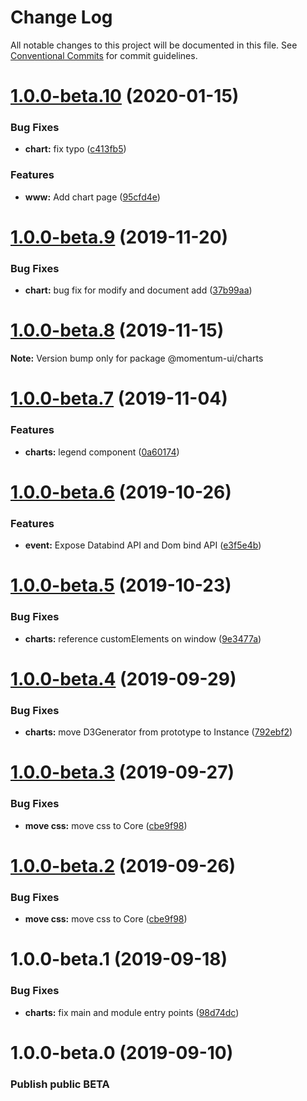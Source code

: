 # Change Log

All notable changes to this project will be documented in this file.
See [Conventional Commits](https://conventionalcommits.org) for commit guidelines.

# [1.0.0-beta.10](https://github.com/momentum-design/momentum-ui/compare/@momentum-ui/charts@1.0.0-beta.9...@momentum-ui/charts@1.0.0-beta.10) (2020-01-15)


### Bug Fixes

* **chart:** fix typo ([c413fb5](https://github.com/momentum-design/momentum-ui/commit/c413fb5))


### Features

* **www:** Add chart page ([95cfd4e](https://github.com/momentum-design/momentum-ui/commit/95cfd4e))





# [1.0.0-beta.9](https://github.com/momentum-design/momentum-ui/compare/@momentum-ui/charts@1.0.0-beta.8...@momentum-ui/charts@1.0.0-beta.9) (2019-11-20)


### Bug Fixes

* **chart:** bug fix for modify and document add ([37b99aa](https://github.com/momentum-design/momentum-ui/commit/37b99aa))





# [1.0.0-beta.8](https://github.com/momentum-design/momentum-ui/compare/@momentum-ui/charts@1.0.0-beta.7...@momentum-ui/charts@1.0.0-beta.8) (2019-11-15)

**Note:** Version bump only for package @momentum-ui/charts





# [1.0.0-beta.7](https://github.com/momentum-design/momentum-ui/compare/@momentum-ui/charts@1.0.0-beta.6...@momentum-ui/charts@1.0.0-beta.7) (2019-11-04)


### Features

* **charts:** legend component ([0a60174](https://github.com/momentum-design/momentum-ui/commit/0a60174))





# [1.0.0-beta.6](https://github.com/momentum-design/momentum-ui/compare/@momentum-ui/charts@1.0.0-beta.5...@momentum-ui/charts@1.0.0-beta.6) (2019-10-26)


### Features

* **event:** Expose Databind API and Dom bind API ([e3f5e4b](https://github.com/momentum-design/momentum-ui/commit/e3f5e4b))





# [1.0.0-beta.5](https://github.com/momentum-design/momentum-ui/compare/@momentum-ui/charts@1.0.0-beta.4...@momentum-ui/charts@1.0.0-beta.5) (2019-10-23)


### Bug Fixes

* **charts:** reference customElements on window ([9e3477a](https://github.com/momentum-design/momentum-ui/commit/9e3477a))





# [1.0.0-beta.4](https://github.com/momentum-design/momentum-ui/compare/@momentum-ui/charts@1.0.0-beta.3...@momentum-ui/charts@1.0.0-beta.4) (2019-09-29)


### Bug Fixes

* **charts:** move D3Generator from prototype to Instance ([792ebf2](https://github.com/momentum-design/momentum-ui/commit/792ebf2))





# [1.0.0-beta.3](https://github.com/momentum-design/momentum-ui/compare/@momentum-ui/charts@1.0.0-beta.1...@momentum-ui/charts@1.0.0-beta.3) (2019-09-27)


### Bug Fixes

* **move css:** move css to Core ([cbe9f98](https://github.com/momentum-design/momentum-ui/commit/cbe9f98))





# [1.0.0-beta.2](https://github.com/momentum-design/momentum-ui/compare/@momentum-ui/charts@1.0.0-beta.1...@momentum-ui/charts@1.0.0-beta.2) (2019-09-26)


### Bug Fixes

* **move css:** move css to Core ([cbe9f98](https://github.com/momentum-design/momentum-ui/commit/cbe9f98))





# 1.0.0-beta.1 (2019-09-18)


### Bug Fixes

* **charts:** fix main and module entry points ([98d74dc](https://github.com/momentum-design/momentum-ui/commit/98d74dc))





# 1.0.0-beta.0 (2019-09-10)

### Publish public BETA
